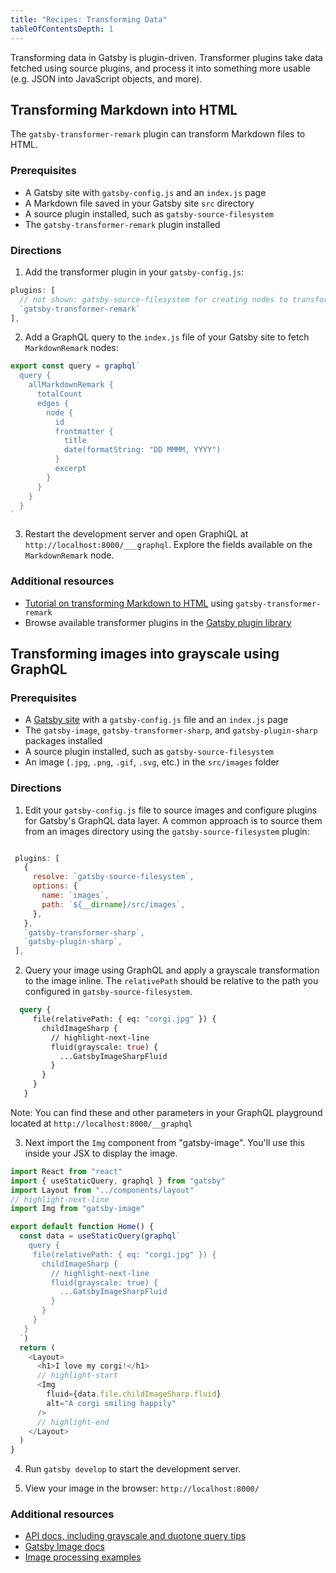 ```yaml
---
title: "Recipes: Transforming Data"
tableOfContentsDepth: 1
---
```


Transforming data in Gatsby is plugin-driven. Transformer plugins take data fetched using source plugins, and process it into something more usable (e.g. JSON into JavaScript objects, and more).

## Transforming Markdown into HTML

The `gatsby-transformer-remark` plugin can transform Markdown files to HTML.

### Prerequisites

- A Gatsby site with `gatsby-config.js` and an `index.js` page
- A Markdown file saved in your Gatsby site `src` directory
- A source plugin installed, such as `gatsby-source-filesystem`
- The `gatsby-transformer-remark` plugin installed

### Directions

1. Add the transformer plugin in your `gatsby-config.js`:

```js:title=gatsby-config.js
plugins: [
  // not shown: gatsby-source-filesystem for creating nodes to transform
  `gatsby-transformer-remark`
],
```

2. Add a GraphQL query to the `index.js` file of your Gatsby site to fetch `MarkdownRemark` nodes:

```jsx:title=src/pages/index.js
export const query = graphql`
  query {
    allMarkdownRemark {
      totalCount
      edges {
        node {
          id
          frontmatter {
            title
            date(formatString: "DD MMMM, YYYY")
          }
          excerpt
        }
      }
    }
  }
`
```

3. Restart the development server and open GraphiQL at `http://localhost:8000/___graphql`. Explore the fields available on the `MarkdownRemark` node.

### Additional resources

- [Tutorial on transforming Markdown to HTML](/docs/tutorial/part-six/#transformer-plugins) using `gatsby-transformer-remark`
- Browse available transformer plugins in the [Gatsby plugin library](/plugins/?=transformer)

## Transforming images into grayscale using GraphQL

### Prerequisites

- A [Gatsby site](/docs/quick-start) with a `gatsby-config.js` file and an `index.js` page
- The `gatsby-image`, `gatsby-transformer-sharp`, and `gatsby-plugin-sharp` packages installed
- A source plugin installed, such as `gatsby-source-filesystem`
- An image (`.jpg`, `.png`, `.gif`, `.svg`, etc.) in the `src/images` folder

### Directions

1. Edit your `gatsby-config.js` file to source images and configure plugins for Gatsby's GraphQL data layer. A common approach is to source them from an images directory using the `gatsby-source-filesystem` plugin:

```javascript:title=gatsby-config.js

 plugins: [
   {
     resolve: `gatsby-source-filesystem`,
     options: {
       name: `images`,
       path: `${__dirname}/src/images`,
     },
   },
   `gatsby-transformer-sharp`,
   `gatsby-plugin-sharp`,
 ],
```

2. Query your image using GraphQL and apply a grayscale transformation to the image inline. The `relativePath` should be relative to the path you configured in `gatsby-source-filesystem`.

```graphql
  query {
     file(relativePath: { eq: "corgi.jpg" }) {
       childImageSharp {
         // highlight-next-line
         fluid(grayscale: true) {
           ...GatsbyImageSharpFluid
         }
       }
     }
   }
```

Note: You can find these and other parameters in your GraphQL playground located at `http://localhost:8000/__graphql`

3. Next import the `Img` component from "gatsby-image". You'll use this inside your JSX to display the image.

```jsx:title=src/pages/index.js
import React from "react"
import { useStaticQuery, graphql } from "gatsby"
import Layout from "../components/layout"
// highlight-next-line
import Img from "gatsby-image"

export default function Home() {
  const data = useStaticQuery(graphql`
    query {
     file(relativePath: { eq: "corgi.jpg" }) {
       childImageSharp {
         // highlight-next-line
         fluid(grayscale: true) {
           ...GatsbyImageSharpFluid
         }
       }
     }
   }
  `)
  return (
    <Layout>
      <h1>I love my corgi!</h1>
      // highlight-start
      <Img
        fluid={data.file.childImageSharp.fluid}
        alt="A corgi smiling happily"
      />
      // highlight-end
    </Layout>
  )
}
```

4. Run `gatsby develop` to start the development server.

5. View your image in the browser: `http://localhost:8000/`

### Additional resources

- [API docs, including grayscale and duotone query tips](/docs/reference/built-in-components/gatsby-image/#shared-query-parameters)
- [Gatsby Image docs](/docs/reference/built-in-components/gatsby-image/)
- [Image processing examples](https://github.com/gatsbyjs/gatsby/tree/master/examples/image-processing)
